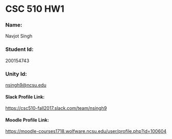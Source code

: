 # CSC 510 HW1

### Name: 
Navjot Singh
### Student Id: 
200154743
### Unity Id: 
nsingh9@ncsu.edu

#### Slack Profile Link: 
https://csc510-fall2017.slack.com/team/nsingh9

#### Moodle Profile Link: 
https://moodle-courses1718.wolfware.ncsu.edu/user/profile.php?id=100604

